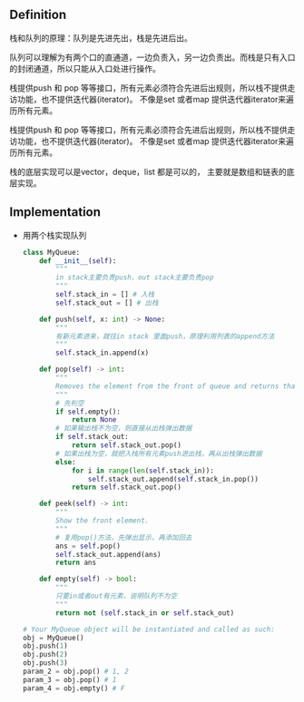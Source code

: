 ## Definition

栈和队列的原理：队列是先进先出，栈是先进后出。

队列可以理解为有两个口的直通道，一边负责入，另一边负责出。而栈是只有入口的封闭通道，所以只能从入口处进行操作。

栈提供push 和 pop 等等接口，所有元素必须符合先进后出规则，所以栈不提供走访功能，也不提供迭代器(iterator)。 不像是set 或者map 提供迭代器iterator来遍历所有元素。

栈提供push 和 pop 等等接口，所有元素必须符合先进后出规则，所以栈不提供走访功能，也不提供迭代器(iterator)。 不像是set 或者map 提供迭代器iterator来遍历所有元素。

栈的底层实现可以是vector，deque，list 都是可以的， 主要就是数组和链表的底层实现。

## Implementation
- 用两个栈实现队列
    ```python
    class MyQueue:
        def __init__(self):
            """
            in stack主要负责push，out stack主要负责pop
            """
            self.stack_in = [] # 入栈
            self.stack_out = [] # 出栈

        def push(self, x: int) -> None:
            """
            有新元素进来，就往in stack 里面push，原理利用列表的append方法
            """
            self.stack_in.append(x)

        def pop(self) -> int:
            """
            Removes the element from the front of queue and returns that element.
            """
            # 先判空
            if self.empty():
                return None
            # 如果输出栈不为空，则直接从出栈弹出数据
            if self.stack_out:
                return self.stack_out.pop()
            # 如果出栈为空，就把入栈所有元素push进出栈，再从出栈弹出数据
            else:
                for i in range(len(self.stack_in)):
                    self.stack_out.append(self.stack_in.pop())
                return self.stack_out.pop()

        def peek(self) -> int:
            """
            Show the front element.
            """
            # 复用pop()方法，先弹出显示，再添加回去
            ans = self.pop()
            self.stack_out.append(ans)
            return ans

        def empty(self) -> bool:
            """
            只要in或者out有元素，说明队列不为空
            """
            return not (self.stack_in or self.stack_out)

    # Your MyQueue object will be instantiated and called as such:
    obj = MyQueue()
    obj.push(1)
    obj.push(2)
    obj.push(3)
    param_2 = obj.pop() # 1, 2
    param_3 = obj.pop() # 1
    param_4 = obj.empty() # F
    ```